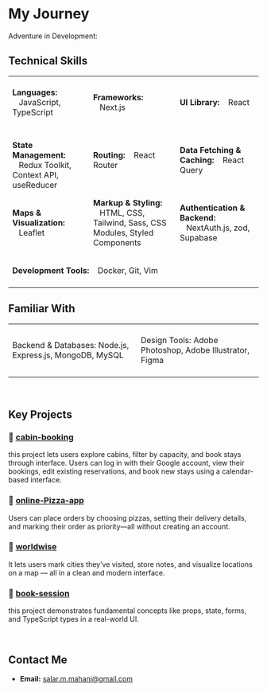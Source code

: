 # My Journey
Adventure in Development:
<br/>


## Technical Skills
<table>
  <tr>
    <td>
      <br>
      <strong>Languages:</strong>
      &nbsp;&nbsp;&nbsp;JavaScript, TypeScript
      <br><br>
    </td>
    <td>
      <br>
      <strong>Frameworks:</strong>
      &nbsp;&nbsp;&nbsp;Next.js
      <br><br>
    </td>
    <td>
      <br>
      <strong>UI Library:</strong>
      &nbsp;&nbsp;&nbsp;React
      <br><br>
    </td>   
  

  </tr>

  <tr>
    <td>
      <br>
      <strong>State Management:</strong>
      &nbsp;&nbsp;&nbsp;Redux Toolkit, Context API, useReducer
    </td>
    <td>
      <strong>Routing:</strong>
      &nbsp;&nbsp;&nbsp;React Router
    </td>
    <td>
      <br>
      <strong>Data Fetching & Caching:</strong>
      &nbsp;&nbsp;&nbsp;React Query
      <br><br>
    </td>
  </tr>

  <tr>
    <td>
      <strong>Maps & Visualization:</strong>
      &nbsp;&nbsp;&nbsp;Leaflet
      <br>
    </td>
    <td>
      <strong>Markup & Styling:</strong>
      &nbsp;&nbsp;&nbsp;HTML, CSS, Tailwind, Sass, CSS Modules, Styled Components
      <br>
    </td>
    <td>
      <br>
      <strong>Authentication & Backend:</strong>
      &nbsp;&nbsp;&nbsp;NextAuth.js, zod, Supabase
      <br><br>
    </td>
  </tr>

  <tr>
    <td colspan="3"><br>
      <strong>Development Tools:</strong>
      &nbsp;&nbsp;&nbsp;Docker, Git, Vim
      <br><br>
    </td>
  </tr>
</table>




## Familiar With
<table>
  <tr>
    <td>
      <br>
      Backend & Databases:  
Node.js, Express.js, MongoDB, MySQL
    <br> <br>
    </td>
    <td>
      <br>
      Design Tools:  
Adobe Photoshop, Adobe Illustrator, Figma
    <br> <br>
    </td>
  </tr>
</table>


<br/>

## Key Projects

### 📌 [cabin-booking](https://github.com/SalarMahani/cabin-booking)
this project lets users explore cabins, filter by capacity, and book stays through interface.
Users can log in with their Google account, view their bookings, edit existing reservations, and book new stays using a calendar-based interface.

### 📌 [online-Pizza-app](https://github.com/SalarMahani/online-Pizza-app)
Users can place orders by choosing pizzas, setting their delivery details, and marking their order as priority—all without creating an account.


### 📌 [worldwise](https://github.com/SalarMahani/worldwise)
It lets users mark cities they’ve visited, store notes, and visualize locations on a map — all in a clean and modern interface.


### 📌 [book-session](https://github.com/SalarMahani/book-session)
this project demonstrates fundamental concepts like props, state, forms, and TypeScript types in a real-world UI.



<br>

## Contact Me

- **Email:** salar.m.mahani@gmail.com


